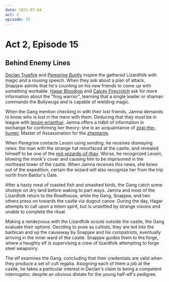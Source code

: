 ```yaml
---
date: 2021-07-04
act: 2
episode: 15
---
```

# Act 2, Episode 15
## Behind Enemy Lines
[Declan Truefire](../Characters/Declan%20Truefire/%21index.md) and [Peregrine Buntly](../Characters/Peregrine%20Buntly/%21index.md) inspire the gathered Lizardfolk with magic and a rousing speech. When they ask about a plan of attack, Snapjaw admits that he's counting on his new friends to come up with something workable. [Hagar Bloodrop](../Characters/Hagar%20Bloodrop/%21index.md) and [Calcey Firecrotch](../Characters/Calcey%20Firecrotch/%21index.md) ask for more information about the "frog warrior", learning that a single leader or shaman commands the Bullywugs and is capable of wielding magic.

When the Gang mention checking in with their lost friends, Jamna demands to know who is lost in the mere with them. Deducing that they must be in league with [leosin-erlanthar](../../npcs/leosin-erlanthar.md), Jamna offers a tidbit of information in exchange for confirming her theory: she is an acquaintance of [ziraj-the-hunter](../../npcs/ziraj-the-hunter.md), Master of Assassination for the [zhentarim](../../articles/factions/zhentarim.md).

When Peregrine contacts Leosin using *sending*, he receives dismaying news: the man with the strange hat resurfaced at the castle, and revealed himself to be one of the [red-wizards-of-thay](../../articles/factions/red-wizards-of-thay.md). Worse, he recognized Leosin, blowing the monk's cover and causing him to be imprisoned in the northeast tower of the castle. When Jamna receives this news, she bows out of the expedition, certain the wizard will also recognize her from the trip north from Baldur's Gate.

After a hasty meal of roasted fish and smashed birds, the Gang catch some shuteye on dry land before waking to part ways. Jamna and most of the Lizardfolk return to the Roadhouse, while the Gang, Snapjaw, and two others press on towards the castle via dugout canoe. During the day, Hagar attempts to call upon a totem spirit, but is unsettled by strange visions and unable to complete the ritual.

Making a rendezvous with the Lizardfolk scouts outside the castle, the Gang evaluate their options. Deciding to pose as cultists, they are led into the barbican and up the causeway by Snapjaw and his compatriots, eventually arriving in the inner ward of the castle. Snapjaw guides them to the forge, where a haughty elf is supervising a crew of lizardfolk attempting to forge steel weaponry.

The elf examines the Gang, concluding that their credentials are valid when they produce a set of cult regalia. Assigning each of them a job at the castle, he takes a particular interest in Declan's claim to being a competent interrogator, despite an obvious distate for the young half-elf's pedigree.
